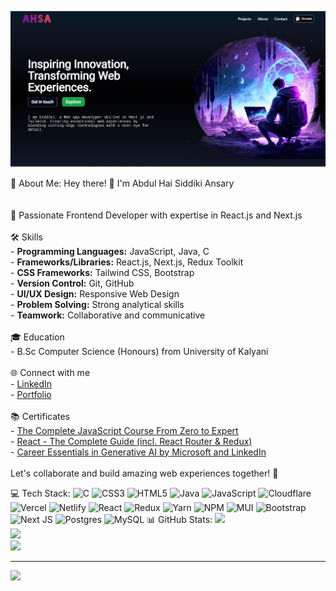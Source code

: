 ![WeatherAppNXT Demo](portfolio.png)

 💫 About Me:
 Hey there! 👋 I'm Abdul Hai Siddiki Ansary<br><br><br>🚀 Passionate Frontend Developer with expertise in React.js and Next.js<br><br> 🛠️ Skills<br>- **Programming Languages:** JavaScript, Java, C<br>- **Frameworks/Libraries:** React.js, Next.js, Redux Toolkit<br>- **CSS Frameworks:** Tailwind CSS, Bootstrap<br>- **Version Control:** Git, GitHub<br>- **UI/UX Design:** Responsive Web Design<br>- **Problem Solving:** Strong analytical skills<br>- **Teamwork:** Collaborative and communicative<br><br> 🎓 Education<br>- B.Sc Computer Science (Honours) from University of Kalyani<br><br> 🌐 Connect with me<br>- [LinkedIn](http://www.linkedin.com/in/siddiki-345433285)<br>- [Portfolio](https://siddikiansary.web.app)<br><br>📚 Certificates<br>- [The Complete JavaScript Course From Zero to Expert](https://shorturl.at/osVX8)<br>- [React - The Complete Guide (incl. React Router & Redux)](https://shorturl.at/ABNY2)<br>- [Career Essentials in Generative AI by Microsoft and LinkedIn](https://lnkd.in/ewPv75Rg)<br><br>Let's collaborate and build amazing web experiences together! 🚀<br>


 💻 Tech Stack:
![C](https://img.shields.io/badge/c-%2300599C.svg?style=for-the-badge&logo=c&logoColor=white) ![CSS3](https://img.shields.io/badge/css3-%231572B6.svg?style=for-the-badge&logo=css3&logoColor=white) ![HTML5](https://img.shields.io/badge/html5-%23E34F26.svg?style=for-the-badge&logo=html5&logoColor=white) ![Java](https://img.shields.io/badge/java-%23ED8B00.svg?style=for-the-badge&logo=java&logoColor=white) ![JavaScript](https://img.shields.io/badge/javascript-%23323330.svg?style=for-the-badge&logo=javascript&logoColor=%23F7DF1E) ![Cloudflare](https://img.shields.io/badge/Cloudflare-F38020?style=for-the-badge&logo=Cloudflare&logoColor=white) ![Vercel](https://img.shields.io/badge/vercel-%23000000.svg?style=for-the-badge&logo=vercel&logoColor=white) ![Netlify](https://img.shields.io/badge/netlify-%23000000.svg?style=for-the-badge&logo=netlify&logoColor=#00C7B7) ![React](https://img.shields.io/badge/react-%2320232a.svg?style=for-the-badge&logo=react&logoColor=%2361DAFB) ![Redux](https://img.shields.io/badge/redux-%23593d88.svg?style=for-the-badge&logo=redux&logoColor=white) ![Yarn](https://img.shields.io/badge/yarn-%232C8EBB.svg?style=for-the-badge&logo=yarn&logoColor=white) ![NPM](https://img.shields.io/badge/NPM-%23000000.svg?style=for-the-badge&logo=npm&logoColor=white) ![MUI](https://img.shields.io/badge/MUI-%230081CB.svg?style=for-the-badge&logo=material-ui&logoColor=white) ![Bootstrap](https://img.shields.io/badge/bootstrap-%23563D7C.svg?style=for-the-badge&logo=bootstrap&logoColor=white) ![Next JS](https://img.shields.io/badge/Next-black?style=for-the-badge&logo=next.js&logoColor=white) ![Postgres](https://img.shields.io/badge/postgres-%23316192.svg?style=for-the-badge&logo=postgresql&logoColor=white) ![MySQL](https://img.shields.io/badge/mysql-%2300f.svg?style=for-the-badge&logo=mysql&logoColor=white)
📊 GitHub Stats:
![](https://github-readme-stats.vercel.app/api?username=palashansary&theme=dark&hide_border=false&include_all_commits=false&count_private=false)<br/>
![](https://github-readme-streak-stats.herokuapp.com/?user=palashansary&theme=dark&hide_border=false)<br/>
![](https://github-readme-stats.vercel.app/api/top-langs/?username=palashansary&theme=dark&hide_border=false&include_all_commits=false&count_private=false&layout=compact)

---
[![](https://visitcount.itsvg.in/api?id=palashansary&icon=0&color=0)](https://visitcount.itsvg.in)

<!-- Proudly created with GPRM ( https://gprm.itsvg.in ) -->
